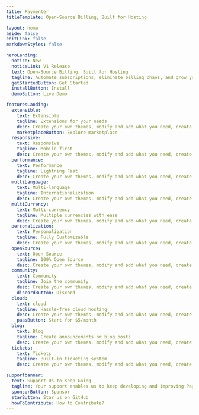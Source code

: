 ```yaml
---
title: Paymenter
titleTemplate: Open-Source Billing, Built for Hosting

layout: home
aside: false
editLink: false
markdownStyles: false

heroLanding:
  notice: New
  noticeLink: V1 Release
  text: Open-Source Billing, Built for Hosting
  tagline: Automate subscriptions, eliminate billing chaos, and grow your hosting business – without vendor lock-ins or hidden costs.
  getStartedButton: Get Started
  installButton: Install
  demoButton: Live Demo

featuresLanding:
  extensible:
    text: Extensible
    tagline: Extensions for your needs
    desc: Create your own themes, modify and add what you need, create your custom experience for your customers.
    marketplaceButton: Explore marketplace
  responsive:
    text: Responsive
    tagline: Mobile first
    desc: Create your own themes, modify and add what you need, create your custom experience for your customers.
  performance:
    text: Performance
    tagline: Lightning Fast
    desc: Create your own themes, modify and add what you need, create your custom experience for your customers.
  multiLanguage:
    text: Multi-language
    tagline: Internationalization
    desc: Create your own themes, modify and add what you need, create your custom experience for your customers.
  multiCurrency:
    text: Multi-currency
    tagline: Multiple currencies with ease
    desc: Create your own themes, modify and add what you need, create your custom experience for your customers.
  personalization:
    text: Personalization
    tagline: Fully Customizable
    desc: Create your own themes, modify and add what you need, create your custom experience for your customers.
  openSource:
    text: Open-Source
    tagline: 100% Open Source
    desc: Create your own themes, modify and add what you need, create your custom experience for your customers.
  community:
    text: Community
    tagline: Join the community
    desc: Create your own themes, modify and add what you need, create your custom experience for your customers.
    discordButton: Discord
  cloud:
    text: cloud
    tagline: Hassle-free cloud hosting
    desc: Create your own themes, modify and add what you need, create your custom experience for your customers.
    paasButton: Start for $5/month
  blog:
    text: Blog
    tagline: Create announcements or blog posts
    desc: Create your own themes, modify and add what you need, create your custom experience for your customers.
  tickets:
    text: Tickets
    tagline: Built-in ticketing system
    desc: Create your own themes, modify and add what you need, create your custom experience for your customers.

supportbanner:
  text: Support Us to Keep Going
  tagline: Your support enables us to keep developing and improving Paymenter for everyone. Each GitHub star and sponsorship helps us build the future of open-source billing.
  sponsorButton: Sponsor
  starButton: Star us on GitHub
  howToContribute: How to Contribute?
---
```


<script setup>
  import Hero from '@theme/components/landing/Hero.vue'
  import Slider from '@theme/components/landing/Slider.vue'
  import Features from '@theme/components/landing/Features.vue'
  import SupportBanner from '@theme/components/landing/SupportBanner.vue'
  import CustomFooter from '@theme/components/CustomFooter.vue'
</script>

<div class="w-full overflow-hidden h-full">
  <Hero />
  <Slider />
</div>

<div class="container mx-auto max-w-(--vp-layout-max-width)">
    <Features />
    <SupportBanner />
</div>

<div class="w-full">
    <CustomFooter />
</div>
